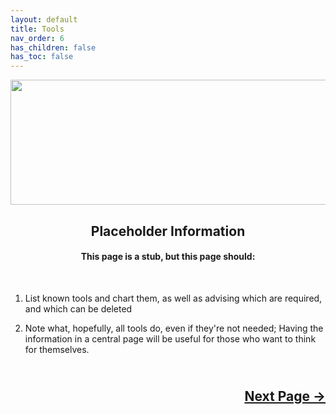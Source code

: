 ```yaml
---
layout: default
title: Tools
nav_order: 6
has_children: false
has_toc: false
---
```


<style>
  .next-button-container {
      text-align: right;
    }

  .next-button {
      top: 0px;
      bottom: 0px;
      left: 0px;
      right: 0px;
  }
</style>

<p align="center">
  <img width="650" height="200" src="../../../assets/Header-OpenCore-Tools.png">
</p>

<h2 align="center">Placeholder Information</h2>

<h4 align="center">This page is a stub, but this page should:</h4>
<br>

1. List known tools and chart them, as well as advising which are required, and which can be deleted

2. Note what, hopefully, all tools do, even if they're not needed; Having the information in a central page will be useful for those who want to think for themselves.

<h2 align="center">
  <br>
  <div class="next-button-container">
  <a class="next-button" href="../../configplist/index">Next Page &rarr;</a>
  </div>
  <br>
</h2>
